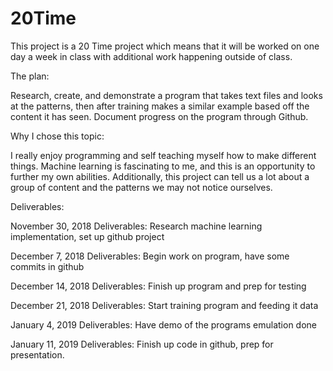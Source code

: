 # 20Time
This project is a 20 Time project which means that it will be worked on one day a week in class with additional work happening outside of class.

The plan:

Research, create, and demonstrate a program that takes text files and looks at the patterns, then after training makes a similar example based off the content it has seen. Document progress on the program through Github.

Why I chose this topic:

I really enjoy programming and self teaching myself how to make different things. Machine learning is fascinating to me, and this is an opportunity to further my own abilities. Additionally, this project can tell us a lot about a group of content and the patterns we may not notice ourselves.

Deliverables:

November 30, 2018 Deliverables:
Research machine learning implementation, set up github project

December 7, 2018 Deliverables:
Begin work on program, have some commits in github

December 14, 2018 Deliverables:
Finish up program and prep for testing

December 21, 2018 Deliverables:
Start training program and feeding it data

January 4, 2019 Deliverables:
Have demo of the programs emulation done

January 11, 2019 Deliverables:
Finish up code in github, prep for presentation.
